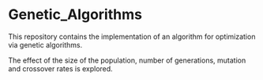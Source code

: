 # Genetic_Algorithms
 This repository contains the implementation of an algorithm for optimization via genetic algorithms.

The effect of the size of the population, number of generations, mutation and crossover rates is explored. 
